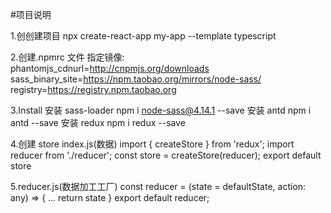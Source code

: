 #项目说明

1.创创建项目 npx create-react-app my-app --template typescript

2.创建.npmrc 文件 指定镜像:
phantomjs_cdnurl=http://cnpmjs.org/downloads
sass_binary_site=https://npm.taobao.org/mirrors/node-sass/
registry=https://registry.npm.taobao.org

3.Install
安装 sass-loader npm i node-sass@4.14.1 --save
安装 antd npm i antd --save
安装 redux npm i redux --save

4.创建 store
index.js(数据)
import { createStore } from 'redux';
import reducer from './reducer';
const store = createStore(reducer);
export default store

5.reducer.js(数据加工工厂)
const reducer = (state = defaultState, action: any) => {
...
return state
}
export default reducer;
